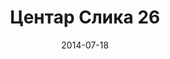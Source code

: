 ---
layout: default
modal-id: 1
date: 2014-07-18
img: centar/DSC_0313.jpg
alt: image-alt
store: Centar
title: Центар Слика 26
description: Intro LINQ is query language for C and VB introduced in .NET 3.5 and VS 2008. LINQ simplifies querying by offering one unified language to query different types of data sources. In order to use LINQ to query data source we need LINQ provider. Many providers are posted here and there is option to create our own providers, so basically you can query everything with the right provider. This means that a single query can be used to query data from DB, XML, lists etc.. Query SyntaxLINQ queries can be written in two basic ways.

---